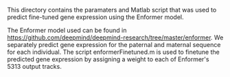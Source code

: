 This directory contains the paramaters and Matlab script that was used to predict fine-tuned gene expression using the Enformer model.

The Enformer model used can be found in https://github.com/deepmind/deepmind-research/tree/master/enformer. 
We separately predict gene expression for the paternal and maternal sequence for each individual. 
The script enformerFinetuned.m is used to finetune the predicted gene expression by assigning a weight to each of Enformer's 5313 output tracks. 
